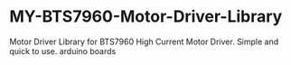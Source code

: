 # MY-BTS7960-Motor-Driver-Library
Motor Driver Library for BTS7960 High Current Motor Driver. Simple and quick to use.        arduino boards
